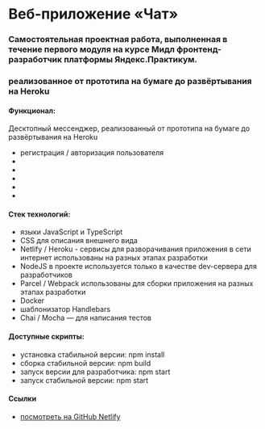 # Веб-приложение «Чат»
### Самостоятельная проектная работа, выполненная в течение первого модуля на курсе Мидл фронтенд-разработчик платформы Яндекс.Практикум.
### реализованное от прототипа на бумаге до развёртывания на Heroku

#### Функционал:
Десктопный мессенджер, реализованный от прототипа на бумаге до развёртывания на Heroku
* регистрация / авторизация пользователя
* 
* 
* 
* 
* 

#### Стек технологий:
* языки JavaScript и TypeScript
* CSS для описания внешнего вида
* Netlify / Heroku - сервисы для разворачивания приложения в сети интернет использованы на разных этапах разработки
* NodeJS в проекте используется только в качестве dev-сервера для разработчиков
* Parcel / Webpack использованы для сборки приложения на разных этапах разработки
* Docker
* шаблонизатор Handlebars
* Chai / Mocha — для написания тестов


#### Доступные скрипты:
* установка стабильной версии: npm install
* сборка стабильной версии: npm build
* запуск версии для разработчика: npm start
* запуск стабильной версии: npm start


#### Ссылки
* [посмотреть на GitHub Netlify](https://superlative-duckanoo-5774e3.netlify.app)
